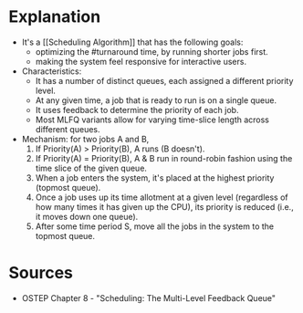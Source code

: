 # Explanation
- It's a [[Scheduling Algorithm]] that has the following goals:
	- optimizing the #turnaround time, by running shorter jobs first.
	- making the system feel responsive for interactive users.
- Characteristics:
	- It has a number of distinct queues, each assigned a different priority level.
	- At any given time, a job that is ready to run is on a single queue.
	- It uses feedback to determine the priority of each job.
	- Most MLFQ variants allow for varying time-slice length across different queues.
- Mechanism: for two jobs A and B,
	1. If Priority(A) > Priority(B), A runs (B doesn't).
	2. If Priority(A) = Priority(B), A & B run in round-robin fashion using the time slice of the given queue.
	3. When a job enters the system, it's placed at the highest priority (topmost queue).
	4. Once a job uses up its time allotment at a given level (regardless of how many times it has given up the CPU), its priority is reduced (i.e., it moves down one queue).
	5. After some time period S, move all the jobs in the system to the topmost queue.

# Sources
- OSTEP Chapter 8 - "Scheduling: The Multi-Level Feedback Queue"